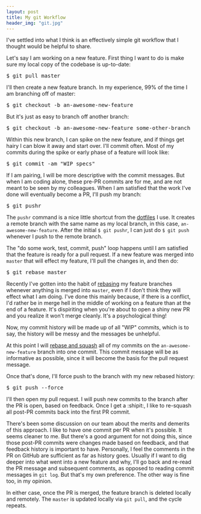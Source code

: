 ```yaml
---
layout: post
title: My git Workflow
header_img: "git.jpg"
---
```

<p>I've settled into what I think is an effectively simple git workflow that I thought would be helpful to share.</p>

<p>Let's say I am working on a new feature. First thing I want to do is
make sure my local copy of the codebase is up-to-date:</p>

<pre>$ git pull master</pre>

<p>I'll then create a new feature branch. In my experience, 99% of the
time I am branching off of master:</p>

<pre>$ git checkout -b an-awesome-new-feature</pre>

But it's just as easy to branch off another branch:

<pre>$ git checkout -b an-awesome-new-feature some-other-branch</pre>

<p>Within this new branch, I can spike on the new feature, and if things
get hairy I can blow it away and start over. I'll commit often. Most of
my commits during the spike or early phase of a feature will look
like:</p>

<pre>$ git commit -am "WIP specs"</pre>

<p>If I am
pairing, I will be more descriptive with the commit messages. But when I am
coding alone, these pre-PR commits are for me, and are not meant to be
seen by my colleagues. When I am satisfied that the work I've done will
eventually become a PR, I'll push my branch:</p>

<pre>$ git pushr</pre>

<p>The <code>pushr</code> command is a nice little shortcut from the <a
href="https://github.com/jeremywrowe/dotfiles/blob/master/dots/gitconfig#L67">dotfiles</a> I use. It creates a remote branch with the same name as my local branch, in this case, <code>an-awesome-new-feature</code>. After the initial <code>$ git pushr</code>, I can just do <code>$ git push</code> whenever I push to the remote branch.</p>

<p>The "do some work, test, commit, push" loop happens until I am
satisfied that the feature is ready for a pull request. If a new feature
was merged into <code>master</code> that will effect my feature, I'll
pull the changes in, and then do:</p>

<pre>$ git rebase master</pre>

<p>Recently I've gotten into the habit of <a
href="http://git-scm.com/book/en/Git-Branching-Rebasing">rebasing</a> my
feature branches whenever anything is merged into <code>master</code>,
even if I don't think they will effect what I am doing. I've done this
mainly because, if there is a conflict, I'd rather be in merge hell in
the middle of working on a feature than at the end of a feature. It's dispiriting when you're about to open a shiny new PR and you realize it won't merge cleanly.  It's a psychological thing!</p>

<p>Now, my commit
history will be made up of all "WIP" commits, which is to say, the
history will be messy and the messages be unhelpful.</p>

<p>At this point I
will <a href="http://gitready.com/advanced/2009/02/10/squashing-commits-with-rebase.html">rebase
and squash</a> all of my commits on the
<code>an-awesome-new-feature</code> branch into one commit. This commit
message will be as informative as possible, since it will become the
basis for the pull request message.</p>

<p>Once that's done, I'll force push to the branch with my new rebased
history:</p>

<pre>$ git push --force</pre>

<p>I'll then open my pull request. I will push new commits to the branch
after the PR is open, based on feedback. Once I get a :shipit:, I like
to re-squash all post-PR commits back into the first PR commit.</p>

<p>There's
been some discussion on our team about the merits and demerits of this
approach.  I like to have one commit per PR when it's possible. It seems
cleaner to me. But there's a good argument for not doing this, since
those post-PR commits were changes made based on feedback, and that
feedback history is important to have. Personally, I feel the comments
in the PR on GitHub are sufficient as far as history goes. Usually if I
want to dig deeper into what went into a new feature and why, I'll go back and re-read
the PR message and subsequent comments, as opposed to reading commit messages in <code>git log</code>. But that's my
own preference. The other way is fine too, in my opinion.</p>

<p>In either case, once the PR is merged, the feature branch is deleted
locally and remotely. The <code>master</code> is updated locally via
<code>git pull</code>, and the cycle repeats.</p>
